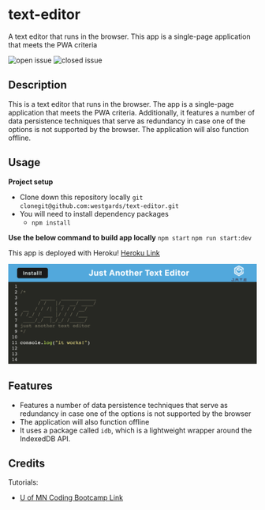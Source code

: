 # text-editor

A text editor that runs in the browser. This app is a single-page application that meets the PWA criteria

![open issue](https://img.shields.io/github/issues-raw/westgards/text-editor)
![closed issue](https://img.shields.io/github/issues-closed-raw/westgards/text-editor)

## Description

This is a text editor that runs in the browser. The app is a single-page application that meets the PWA criteria. Additionally, it features a number of data persistence techniques that serve as redundancy in case one of the options is not supported by the browser. The application will also function offline.

## Usage

**Project setup**

- Clone down this repository locally
  `git clonegit@github.com:westgards/text-editor.git`
- You will need to install dependency packages
  - `npm install`

**Use the below command to build app locally**
`npm start`
`npm run start:dev`

This app is deployed with Heroku!
[Heroku Link]()

![JATE](/client/src/images/j.a.t.e.png)

## Features

- Features a number of data persistence techniques that serve as redundancy in case one of the options is not supported by the browser
- The application will also function offline
- It uses a package called `idb`, which is a lightweight wrapper around the IndexedDB API.

## Credits

Tutorials:

- [U of MN Coding Bootcamp Link](https://github.com/coding-boot-camp)

